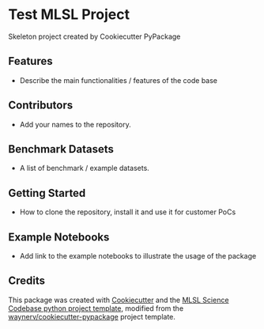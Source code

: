 # Test MLSL Project

Skeleton project created by Cookiecutter PyPackage



## Features

* Describe the main functionalities / features of the code base

## Contributors

* Add your names to the repository.

## Benchmark Datasets

* A list of benchmark / example datasets.

## Getting Started

* How to clone the repository, install it and use it for customer PoCs

## Example Notebooks

* Add link to the example notebooks to illustrate the usage of the package


## Credits

This package was created with [Cookiecutter](https://github.com/audreyr/cookiecutter) and the [MLSL Science Codebase python project template](), modified from the [waynerv/cookiecutter-pypackage](https://github.com/waynerv/cookiecutter-pypackage) project template.

